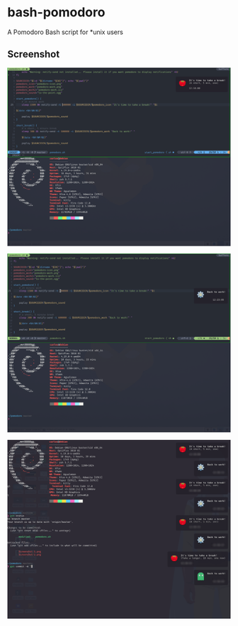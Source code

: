 # bash-pomodoro
A Pomodoro Bash script for *unix users

## Screenshot

![desktop screenshot][screenshot-1]

![desktop screenshot][screenshot-2]

![desktop screenshot][screenshot-3]

[screenshot-1]: https://raw.githubusercontent.com/Charliiee/bash-pomodoro/master/Screenshot-1.png "Pomodoro 'Pause' example"
[screenshot-2]: https://raw.githubusercontent.com/Charliiee/bash-pomodoro/master/Screenshot-2.png "Pomodoro 'back to work' example"
[screenshot-3]: https://raw.githubusercontent.com/Charliiee/bash-pomodoro/master/Screenshot-3.png "All notifications example"
